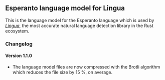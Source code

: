 ## Esperanto language model for Lingua

This is the language model for the Esperanto language which is used by 
[*Lingua*](https://github.com/pemistahl/lingua-rs), 
the most accurate natural language detection library in the Rust ecosystem.

### Changelog

#### Version 1.1.0

- The language model files are now compressed with the Brotli algorithm which
  reduces the file size by 15 %, on average.
